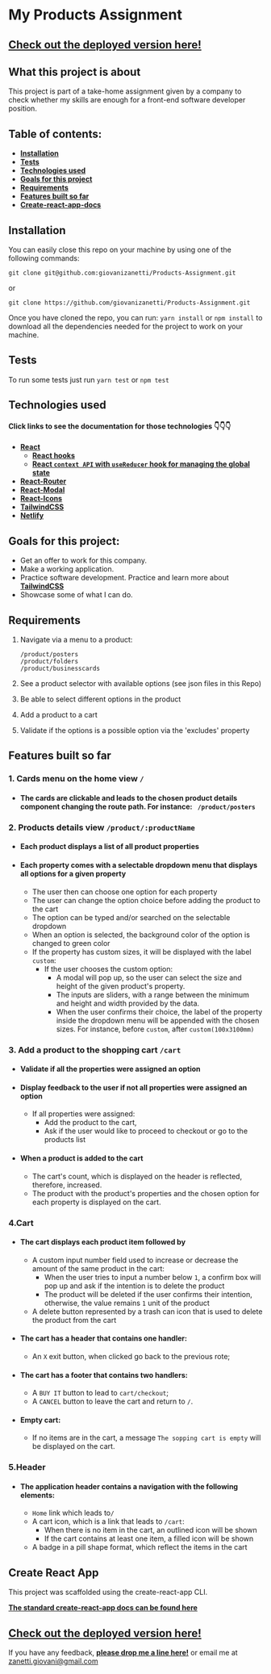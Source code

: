 # My Products Assignment

## [Check out the deployed version here!](https://giovani-zanetti-products-assignment.netlify.app/)

## What this project is about

This project is part of a take-home assignment given by a company to check whether my skills are enough for a front-end software developer position.

## Table of contents:

- **[Installation](#installation)**
- **[Tests](#tests)**
- **[Technologies used](#technologies-used)**
- **[Goals for this project](#goals-for-this-project)**
- **[Requirements](#requirements)**
- **[Features built so far ](#features-built-so-far)**
- **[Create-react-app-docs](#create-react-app)**

## Installation

You can easily close this repo on your machine by using one of the following commands:

`git clone git@github.com:giovanizanetti/Products-Assignment.git`

or

`git clone https://github.com/giovanizanetti/Products-Assignment.git`

Once you have cloned the repo, you can run:
`yarn install` or `npm install` to download all the dependencies needed for the project to work on your machine.

## Tests

To run some tests just run `yarn test` or `npm test`

## Technologies used

#### Click links to see the documentation for those technologies 👇👇👇

- **[React](https://reactjs.org/docs/getting-started.html)**
  - **[React hooks](https://reactjs.org/docs/hooks-intro.html)**
  - **[React `context API` with `useReducer` hook for managing the global state](https://reactjs.org/docs/context.html)**
- **[React-Router](https://v5.reactrouter.com/web/guides/quick-start)**
- **[React-Modal](https://www.npmjs.com/package/react-modal)**
- **[React-Icons](https://react-icons.github.io/react-icons/)**
- **[TailwindCSS](https://tailwindcss.com/docs)**
- **[Netlify](https://www.netlify.com/)**

## Goals for this project:

- Get an offer to work for this company.
- Make a working application.
- Practice software development. Practice and learn more about **[TailwindCSS](https://tailwindcss.com/docs)**
- Showcase some of what I can do.

## Requirements

1.  Navigate via a menu to a product:

        /product/posters
        /product/folders
        /product/businesscards

2.  See a product selector with available options (see json files in this Repo)
3.  Be able to select different options in the product
4.  Add a product to a cart
5.  Validate if the options is a possible option via the 'excludes' property

## Features built so far

### 1. Cards menu on the home view `/`

- #### The cards are clickable and leads to the chosen product details component changing the route path. For instance: ` /product/posters`

### 2. Products details view `/product/:productName`

- #### Each product displays a list of all product properties
- #### Each property comes with a selectable dropdown menu that displays all options for a given property
  - The user then can choose one option for each property
  - The user can change the option choice before adding the product to the cart
  - The option can be typed and/or searched on the selectable dropdown
  - When an option is selected, the background color of the option is changed to green color
  - If the property has custom sizes, it will be displayed with the label `custom`:
    - If the user chooses the custom option:
      - A modal will pop up, so the user can select the size and height of the given product's property. 
      - The inputs are sliders, with a range between the minimum and height and width provided by the data.
      - When the user confirms their choice, the label of the property inside the dropdown menu will be appended with the chosen sizes. For instance, before `custom`, after `custom(100x3100mm)`

### 3. Add a product to the shopping cart `/cart`

- #### Validate if all the properties were assigned an option
- #### Display feedback to the user if not all properties were assigned an option
  - If all properties were assigned:
    - Add the product to the cart,
    - Ask if the user would like to proceed to checkout or go to the products list
- #### When a product is added to the cart
  - The cart's count, which is displayed on the header is reflected, therefore, increased.
  - The product with the product's properties and the chosen option for each property is displayed on the cart.

### 4.Cart

- #### The cart displays each product item followed by
  - A custom input number field used to increase or decrease the amount of the same product in the cart:
    - When the user tries to input a number below `1`, a confirm box will pop up and ask if the intention is to delete the product
    - The product will be deleted if the user confirms their intention, otherwise, the value remains `1` unit of the product
  - A delete button represented by a trash can icon that is used to delete the product from the cart
- #### The cart has a header that contains one handler:
  - An `X` exit button, when clicked go back to the previous rote;
- #### The cart has a footer that contains two handlers:
  - A `BUY IT` button to lead to `cart/checkout`;
  - A `CANCEL` button to leave the cart and return to `/`.
- #### Empty cart:
  - If no items are in the cart, a message `The sopping cart is empty` will be displayed on the cart.

### 5.Header

- #### The application header contains a navigation with the following elements:
  - `Home` link which leads to`/`
  - A cart icon, which is a link that leads to `/cart`:
    - When there is no item in the cart, an outlined icon will be shown
    - If the cart contains at least one item, a filled icon will be shown
  - A badge in a pill shape format, which reflect the items in the cart

## Create React App

This project was scaffolded using the create-react-app CLI.

**[The standard create-react-app docs can be found here](./create-react-app-docs.md)**

## [Check out the deployed version here!](https://giovani-zanetti-products-assignment.netlify.app/)

If you have any feedback, **[please drop me a line here!](https://www.linkedin.com/in/giovani-zanetti/)** or email me at zanetti.giovani@gmail.com
